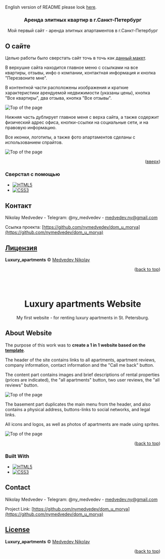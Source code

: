 <a name="readme-top"></a>
<p>English version of README please look <a href="#readme-english">here</a>.</p>

<div align="center">
<h3>Аренда элитных квартир в г.Санкт-Петербург</h3>
    <p>Мой первый сайт - аренда элитных апартаментов в г.Санкт-Петербург</p>
</div>


<!-- ABOUT THE PROJECT -->
## О сайте

<p> Целью работы было сверстать сайт точь в точь как <a href="https://github.com/nymedvedev/luxury_apartments_project/blob/main/template%20-%20homepage.jpg?raw=true" alt="Template">данный макет</a></b>.</p>

В верхушке сайта находится главное меню с ссылками на все квартиры, отзывы, инфо о компании, контактная информация и кнопка "Перезвоните мне".

В контентной части расположены изображения и краткие характеристики арендуемой недвижимости (указаны цены), кнопка "Все квартиры", два отзыва, кнопка "Все отзывы".

<img src="https://github.com/nymedvedev/luxury_apartments_project/blob/main/images/screenshots/screenshot_site_1.png?raw=true" alt="Top of the page">

Нижняя часть дублирует главное меня с верха сайта, а также содержит физический адрес офиса, кнопки-ссылки на социальные сети, и на правовую информацию.

Все иконки, логотипы, а также фото апартаментов сделаны с использованием спрайтов.

<img src="https://github.com/nymedvedev/luxury_apartments_project/blob/main/images/screenshots/screenshot_site_2.png?raw=true" alt="Top of the page">
<p align="right">(<a href="#readme-top">вверх</a>)</p>

### Сверстал с помощью


* [![HTML5](https://img.shields.io/badge/html5-%23E34F26.svg?style=for-the-badge&logo=html5&logoColor=white)][HTML-url]
* [![CSS3](https://img.shields.io/badge/css3-%231572B6.svg?style=for-the-badge&logo=css3&logoColor=white)][CSS-url]


<!-- CONTACT -->
## Контакт

Nikolay Medvedev - Telegram: @ny_medvedev - medvedev.ny@gmail.com

Ссылка проекта: [https://github.com/nymedvedev/dom_u_morya](https://github.com/nymedvedev/dom_u_morya)

[HTML-url]: https://html.com/html5/
[CSS-url]: https://www.w3.org/Style/CSS/Overview.en.html

## [Лицензия](https://github.com/nymedvedev/luxury_apartments/blob/main/LICENSE.md)

<b>Luxury_apartments</b> © [Medvedev Nikolay](https://github.com/nymedvedev)

<p align="right">(<a href="#readme-top">back to top</a>)</p>

<br />
<br />

<a name="readme-english"></a>
<div align="center">
<h1>Luxury apartments Website</h1>
    <p>My first website - for renting luxury apartments in St. Petersburg.</p>
</div>


<!-- ABOUT THE PROJECT -->
## About Website

<p>The purpose of this work was to <b>create a 1 in 1 website based on the <a href="https://github.com/nymedvedev/luxury_apartments_project/blob/main/template%20-%20homepage.jpg?raw=true" alt="Template">template</a></b>.</p>

The header of the site contains links to all apartments, apartment reviews, company information, contact information and the "Call me back" button.

The content part contains images and brief descriptions of rental properties (prices are indicated), the "all apartments" button, two user reviews, the "all reviews" button.

<img src="https://github.com/nymedvedev/luxury_apartments_project/blob/main/images/screenshots/screenshot_site_1.png?raw=true" alt="Top of the page">

The basement part duplicates the main menu from the header, and also contains a physical address, buttons-links to social networks, and legal links.

All icons and logos, as well as photos of apartments are made using sprites.

<img src="https://github.com/nymedvedev/luxury_apartments_project/blob/main/images/screenshots/screenshot_site_2.png?raw=true" alt="Top of the page">

<p align="right">(<a href="#readme-top">back to top</a>)</p>

### Built With


* [![HTML5](https://img.shields.io/badge/html5-%23E34F26.svg?style=for-the-badge&logo=html5&logoColor=white)][HTML-url]
* [![CSS3](https://img.shields.io/badge/css3-%231572B6.svg?style=for-the-badge&logo=css3&logoColor=white)][CSS-url]


<!-- CONTACT -->
## Contact

Nikolay Medvedev - Telegram: @ny_medvedev - medvedev.ny@gmail.com

Project Link: [https://github.com/nymedvedev/dom_u_morya](https://github.com/nymedvedev/dom_u_morya)

[HTML-url]: https://html.com/html5/
[CSS-url]: https://www.w3.org/Style/CSS/Overview.en.html

## [License](https://github.com/nymedvedev/luxury_apartments/blob/main/LICENSE.md)

<b>Luxury_apartments</b> © [Medvedev Nikolay](https://github.com/nymedvedev)

<p align="right">(<a href="#readme-top">back to top</a>)</p>
